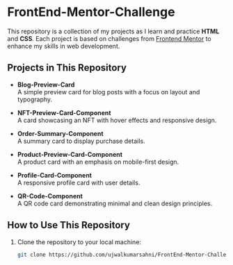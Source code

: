 # FrontEnd-Mentor-Challenge

This repository is a collection of my projects as I learn and practice **HTML** and **CSS**. Each project is based on challenges from [Frontend Mentor](https://www.frontendmentor.io/) to enhance my skills in web development.


## Projects in This Repository

- **Blog-Preview-Card**  
  A simple preview card for blog posts with a focus on layout and typography.

- **NFT-Preview-Card-Component**  
  A card showcasing an NFT with hover effects and responsive design.

- **Order-Summary-Component**  
  A summary card to display purchase details.

- **Product-Preview-Card-Component**  
  A product card with an emphasis on mobile-first design.

- **Profile-Card-Component**  
  A responsive profile card with user details.

- **QR-Code-Component**  
  A QR code card demonstrating minimal and clean design principles.


## How to Use This Repository

1. Clone the repository to your local machine:
   ```bash
   git clone https://github.com/ujwalkumarsahni/FrontEnd-Mentor-Challenge.git

